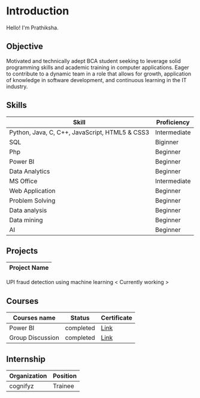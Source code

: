 # Introduction

Hello! I'm Prathiksha. 

## Objective
Motivated and technically adept BCA student seeking to leverage solid programming skills and academic training in computer applications. Eager to contribute to a dynamic team in a role that allows for growth, application of knowledge in software development, and continuous learning in the IT industry.


## Skills

| Skill |	Proficiency |
|-------|---------------|
Python, Java, C, C++, JavaScript, HTML5 & CSS3 	| Intermediate
SQL | Biginner
Php | Beginner
Power BI | Beginner
Data Analytics |	Beginner
MS Office | Intermediate
Web Application	| Beginner
Problem Solving |	Beginner
Data analysis | Beginner
Data mining | Beginner
AI | Beginner

## Projects
| Project Name |
|-------------|
UPI fraud detection using machine learning  < Currently working > 

## Courses
| Courses name | Status | Certificate |
|--------------|--------|-------------|
Power BI | completed | <a href=""> Link </a>
Group Discussion | completed | <a href="https://github.com/pr859/Prathiksha/blob/main/cer/DOC-20241121-WA0006..pdf"> Link </a>

## Internship

| Organization |	Position |
|--------------|-------------|
cognifyz | Trainee
